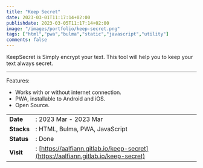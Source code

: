 ```yaml
---
title: "Keep Secret"
date: 2023-03-01T11:17:14+02:00
publishdate: 2023-03-05T11:17:14+02:00
image: "/images/portfolio/keep-secret.png"
tags: ["html","pwa","bulma","static","javascript","utility"]
comments: false
---
```


KeepSecret is Simply encrypt your text. This tool will help you to keep your text always secret.
<!--more-->
---

Features:
- Works with or without internet connection.
- PWA, installable to Android and iOS.
- Open Source.

|||
|---|---|
|**Date**| : 2023 Mar - 2023 Mar
|**Stacks**| : HTML, Bulma, PWA, JavaScript
|**Status**| : Done
|**Visit**| : [https://aalfiann.gitlab.io/keep-secret](https://aalfiann.gitlab.io/keep-secret)



